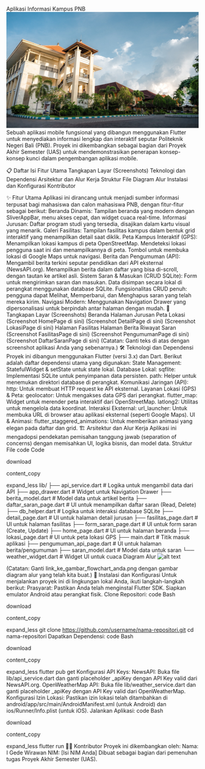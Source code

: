 Aplikasi Informasi Kampus PNB
![alt text](assets/kampus1.jpg)
Sebuah aplikasi mobile fungsional yang dibangun menggunakan Flutter untuk menyediakan informasi lengkap dan interaktif seputar Politeknik Negeri Bali (PNB). Proyek ini dikembangkan sebagai bagian dari Proyek Akhir Semester (UAS) untuk mendemonstrasikan penerapan konsep-konsep kunci dalam pengembangan aplikasi mobile.

📋 Daftar Isi
Fitur Utama
Tangkapan Layar (Screenshots)
Teknologi dan Dependensi
Arsitektur dan Alur Kerja
Struktur File
Diagram Alur
Instalasi dan Konfigurasi
Kontributor

✨ Fitur Utama
Aplikasi ini dirancang untuk menjadi sumber informasi terpusat bagi mahasiswa dan calon mahasiswa PNB, dengan fitur-fitur sebagai berikut:
Beranda Dinamis: Tampilan beranda yang modern dengan SliverAppBar, menu akses cepat, dan widget cuaca real-time.
Informasi Jurusan: Daftar program studi yang tersedia, disajikan dalam kartu visual yang menarik.
Galeri Fasilitas: Tampilan fasilitas kampus dalam bentuk grid interaktif yang menampilkan detail saat diklik.
Peta Kampus Interaktif (GPS): Menampilkan lokasi kampus di peta OpenStreetMap.
Mendeteksi lokasi pengguna saat ini dan menampilkannya di peta.
Tombol untuk membuka lokasi di Google Maps untuk navigasi.
Berita dan Pengumuman (API):
Mengambil berita terkini seputar pendidikan dari API eksternal (NewsAPI.org).
Menampilkan berita dalam daftar yang bisa di-scroll, dengan tautan ke artikel asli.
Sistem Saran & Masukan (CRUD SQLite):
Form untuk mengirimkan saran dan masukan.
Data disimpan secara lokal di perangkat menggunakan database SQLite.
Fungsionalitas CRUD penuh: pengguna dapat Melihat, Memperbarui, dan Menghapus saran yang telah mereka kirim.
Navigasi Modern: Menggunakan Navigation Drawer yang dipersonalisasi untuk berpindah antar halaman dengan mudah.
📸 Tangkapan Layar (Screenshots)
Beranda	Halaman Jurusan	Peta Lokasi
(Screenshot HomePage di sini)	(Screenshot DetailPage di sini)	(Screenshot LokasiPage di sini)
Halaman Fasilitas	Halaman Berita	Riwayat Saran
(Screenshot FasilitasPage di sini)	(Screenshot PengumumanPage di sini)	(Screenshot DaftarSaranPage di sini)
(Catatan: Ganti teks di atas dengan screenshot aplikasi Anda yang sebenarnya.)
🛠️ Teknologi dan Dependensi
Proyek ini dibangun menggunakan Flutter (versi 3.x) dan Dart. Berikut adalah daftar dependensi utama yang digunakan:
State Management: StatefulWidget & setState untuk state lokal.
Database Lokal:
sqflite: Implementasi SQLite untuk penyimpanan data persisten.
path: Helper untuk menemukan direktori database di perangkat.
Komunikasi Jaringan (API):
http: Untuk membuat HTTP request ke API eksternal.
Layanan Lokasi (GPS) & Peta:
geolocator: Untuk mengakses data GPS dari perangkat.
flutter_map: Widget untuk merender peta interaktif dari OpenStreetMap.
latlong2: Utilitas untuk mengelola data koordinat.
Interaksi Eksternal:
url_launcher: Untuk membuka URL di browser atau aplikasi eksternal (seperti Google Maps).
UI & Animasi:
flutter_staggered_animations: Untuk memberikan animasi yang elegan pada daftar dan grid.
🏗️ Arsitektur dan Alur Kerja
Aplikasi ini mengadopsi pendekatan pemisahan tanggung jawab (separation of concerns) dengan memisahkan UI, logika bisnis, dan model data.
Struktur File
code
Code

download

content_copy

expand_less
lib/
├── api_service.dart          # Logika untuk mengambil data dari API
├── app_drawer.dart           # Widget untuk Navigation Drawer
├── berita_model.dart         # Model data untuk artikel berita
├── daftar_saran_page.dart    # UI untuk menampilkan daftar saran (Read, Delete)
├── db_helper.dart            # Logika untuk interaksi database SQLite
├── detail_page.dart          # UI untuk halaman detail jurusan
├── fasilitas_page.dart       # UI untuk halaman fasilitas
├── form_saran_page.dart      # UI untuk form saran (Create, Update)
├── home_page.dart            # UI untuk halaman beranda
├── lokasi_page.dart          # UI untuk peta lokasi GPS
├── main.dart                 # Titik masuk aplikasi
├── pengumuman_api_page.dart  # UI untuk halaman berita/pengumuman
├── saran_model.dart          # Model data untuk saran
└── weather_widget.dart       # Widget UI untuk cuaca
Diagram Alur
![alt text](link_ke_gambar_flowchart_anda.png)

(Catatan: Ganti link_ke_gambar_flowchart_anda.png dengan gambar diagram alur yang telah kita buat.)
🚀 Instalasi dan Konfigurasi
Untuk menjalankan proyek ini di lingkungan lokal Anda, ikuti langkah-langkah berikut:
Prasyarat:
Pastikan Anda telah menginstal Flutter SDK.
Siapkan emulator Android atau perangkat fisik.
Clone Repositori:
code
Bash

download

content_copy

expand_less
git clone https://github.com/username/nama-repositori.git
cd nama-repositori
Dapatkan Dependensi:
code
Bash

download

content_copy

expand_less
flutter pub get
Konfigurasi API Keys:
NewsAPI: Buka file lib/api_service.dart dan ganti placeholder _apiKey dengan API Key valid dari NewsAPI.org.
OpenWeatherMap API: Buka file lib/weather_service.dart dan ganti placeholder _apiKey dengan API Key valid dari OpenWeatherMap.
Konfigurasi Izin Lokasi:
Pastikan izin lokasi telah ditambahkan di android/app/src/main/AndroidManifest.xml (untuk Android) dan ios/Runner/Info.plist (untuk iOS).
Jalankan Aplikasi:
code
Bash

download

content_copy

expand_less
flutter run
👨‍💻 Kontributor
Proyek ini dikembangkan oleh:
Nama: I Gede Wirawan
NIM: [Isi NIM Anda]
Dibuat sebagai bagian dari pemenuhan tugas Proyek Akhir Semester (UAS).
